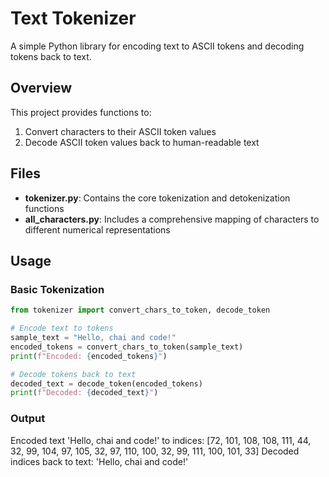# Text Tokenizer

A simple Python library for encoding text to ASCII tokens and decoding tokens back to text.

## Overview

This project provides functions to:
1. Convert characters to their ASCII token values
2. Decode ASCII token values back to human-readable text

## Files

- **tokenizer.py**: Contains the core tokenization and detokenization functions
- **all_characters.py**: Includes a comprehensive mapping of characters to different numerical representations

## Usage

### Basic Tokenization

```python
from tokenizer import convert_chars_to_token, decode_token

# Encode text to tokens
sample_text = "Hello, chai and code!"
encoded_tokens = convert_chars_to_token(sample_text)
print(f"Encoded: {encoded_tokens}")

# Decode tokens back to text
decoded_text = decode_token(encoded_tokens)
print(f"Decoded: {decoded_text}")
```

### Output
Encoded text 'Hello, chai and code!' to indices: [72, 101, 108, 108, 111, 44, 32, 99, 104, 97, 105, 32, 97, 110, 100, 32, 99, 111, 100, 101, 33]
Decoded indices back to text: 'Hello, chai and code!'
